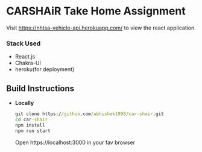 # CARSHAiR Take Home Assignment
Visit https://nhtsa-vehicle-api.herokuapp.com/ to view the react application.

### Stack Used
- React.js
- Chakra-UI
- heroku(for deployment)

## Build Instructions 
- **Locally**	
	```cmd
	git clone https://github.com/abhishek1998/car-shair.git
	cd car-shair
	npm install
	npm run start
	```
	Open https://localhost:3000 in your fav browser

